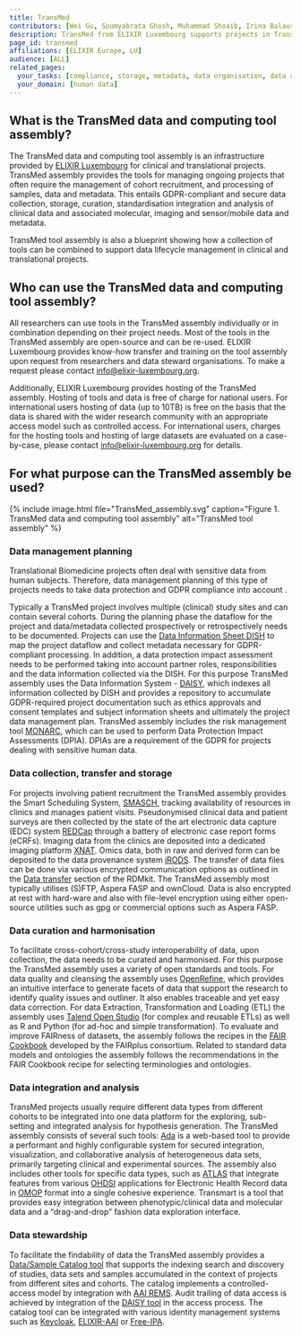 ```yaml
---
title: TransMed
contributors: [Wei Gu, Soumyabrata Ghosh, Muhammad Shoaib, Irina Balaur, Xinhui Wang, Carlos Vega, Pinar Alper, Venkata Satagopam]
description: TransMed from ELIXIR Luxembourg supports projects in Translational Biomedicine for clinical and translational projects.
page_id: transmed
affiliations: [ELIXIR Europe, LU]
audience: [ALL]
related_pages: 
  your_tasks: [compliance, storage, metadata, data organisation, data analysis, sensitive]
  your_domain: [human data]
---
```


## What is the TransMed data and computing tool assembly?
The TransMed data and computing tool assembly is an infrastructure provided by [ELIXIR Luxembourg](https://elixir-luxembourg.org) for clinical and translational projects. TransMed assembly provides the tools for managing ongoing projects that often require the management of cohort recruitment, and processing of samples, data and metadata. This entails GDPR-compliant and secure data collection, storage, curation, standardisation integration and analysis of clinical data and associated molecular, imaging and sensor/mobile data and metadata.

TransMed tool assembly is also a blueprint showing how a collection of tools can be combined to support data lifecycle management in clinical and translational projects.


## Who can use the TransMed data and computing tool assembly?
All researchers can use tools in the TransMed assembly individually or in combination depending on their project needs. Most of the tools in the TransMed assembly are open-source and can be re-used. ELIXIR Luxembourg provides know-how transfer and training on the tool assembly upon request from researchers and data steward organisations. To make a request please contact [info@elixir-luxembourg.org](mailto:info@elixir-luxembourg.org).

Additionally, ELIXIR Luxembourg provides hosting of the TransMed assembly. Hosting of tools and data is free of charge for national users. For international users hosting of data (up to 10TB) is free on the basis that the data is shared with the wider research community with an appropriate access model such as controlled access. For international users, charges for the hosting tools and hosting of large datasets are evaluated on a case-by-case, please contact [info@elixir-luxembourg.org](mailto:info@elixir-luxembourg.org) for details.


## For what purpose can the TransMed assembly be used?

{% include image.html file="TransMed_assembly.svg" caption="Figure 1. TransMed data and computing tool assembly" alt="TransMed tool assembly" %}


### Data management planning
Translational Biomedicine projects often deal with sensitive data from human subjects. Therefore, data management planning of this type of projects needs to take data protection and GDPR compliance into account .

Typically a TransMed project involves  multiple (clinical) study sites and can contain several cohorts. During the planning phase the dataflow for the project and data/metadata collected prospectively or retrospectively needs to be documented. Projects can use the [Data Information Sheet DISH](http://doi.org/10.5281/zenodo.5127940) to map the project dataflow and collect metadata necessary for GDPR-compliant processing. In addition, a data protection impact assessment needs to be performed taking into account partner roles, responsibilities and the data information collected via the DISH. For this purpose TransMed assembly uses the Data Information System - [DAISY](https://daisy-demo.elixir-luxembourg.org/), which indexes all information collected by DISH and provides a repository to accumulate GDPR-required project documentation  such as ethics approvals and consent templates and subject information sheets and ultimately the project data management plan.  TransMed assembly includes the risk management tool [MONARC](https://open-source-security-software.net/project/MONARC), which can be used to perform Data Protection Impact Assessments (DPIA). DPIAs are a requirement of the GDPR for projects dealing with sensitive human data.

### Data collection, transfer and storage
For projects involving patient recruitment the TransMed assembly provides the Smart Scheduling System, [SMASCH](https://smasch.pages.uni.lu ), tracking availability of resources in clinics and manages patient visits. Pseudonymised clinical data and patient surveys are then collected by the state of the art electronic data capture (EDC) system [REDCap](https://projectredcap.org) through a battery of electronic case report forms (eCRFs). Imaging data from the clinics are deposited into a dedicated imaging platform [XNAT](https://www.xnat.org/). Omics data, both in raw and derived form can be deposited to the data provenance system [iRODS](https://irods.org/).
The transfer of data files can be done via various encrypted communication options as outlined in the [Data transfer](data_transfer) section of the RDMkit. The TransMed assembly most typically utilises (S)FTP, Aspera FASP and ownCloud. Data is also encrypted at rest with hard-ware and also with file-level encryption using either open-source utilities such as gpg or commercial options such as Aspera FASP.

### Data curation and harmonisation
To facilitate cross-cohort/cross-study interoperability of data, upon collection, the data needs to be curated and harmonised. For this purpose the TransMed assembly uses a variety of open standards and tools. For data quality and cleansing the assembly uses [OpenRefine](https://openrefine.org/), which provides an intuitive interface to generate facets of data that support the research to identify quality issues and outliner. It also enables traceable and yet easy data correction. For data Extraction, Transformation and Loading (ETL) the assembly uses [Talend Open Studio](https://www.talend.com/) (for complex and reusable ETLs) as well as R and Python (for ad-hoc and simple transformation). To evaluate and improve FAIRness of datasets, the assembly follows the recipes in the [FAIR Cookbook](https://fairplus.github.io/the-fair-cookbook/) developed by the FAIRplus consortium. Related to standard data models and ontologies the assembly follows the recommendations in the  FAIR Cookbook recipe for selecting terminologies and ontologies.

### Data integration and analysis
TransMed projects usually require different data types from different cohorts to be integrated into one data platform for the exploring, sub-setting and integrated analysis for hypothesis generation. The TransMed assembly consists of several such tools: [Ada](https://ada.parkinson.lu/documentation/intro) is a web-based tool to provide a performant and highly configurable system for secured integration, visualization, and collaborative analysis of heterogeneous data sets, primarily targeting clinical and experimental sources. The assembly also includes other tools for specific data types, such as [ATLAS](https://github.com/OHDSI/Atlas/wiki) that integrate features from various [OHDSI](https://ohdsi.org/) applications for Electronic Health Record data in [OMOP](https://ohdsi.github.io/CommonDataModel/) format into a single cohesive experience. Transmart is a tool that provides easy integration between phenotypic/clinical data and molecular data and a “drag-and-drop” fashion data exploration interface.

### Data stewardship

To facilitate the findability of data the TransMed assembly provides a [Data/Sample Catalog tool](https://datacatalog.elixir-luxembourg.org/) that supports the indexing search and discovery of studies, data sets and samples accumulated in the context of projects from different sites and cohorts. The catalog implements a controlled-access model by integration with [AAI REMS](https://github.com/CSCfi/rems). Audit trailing of data access is achieved by integration of the [DAISY tool](https://daisy-demo.elixir-luxembourg.org/) in the access process. The catalog tool can be integrated with various identity management systems such as [Keycloak](https://www.keycloak.org/), [ELIXIR-AAI](https://elixir-europe.org/services/compute/aai) or [Free-IPA](https://www.freeipa.org/). 

